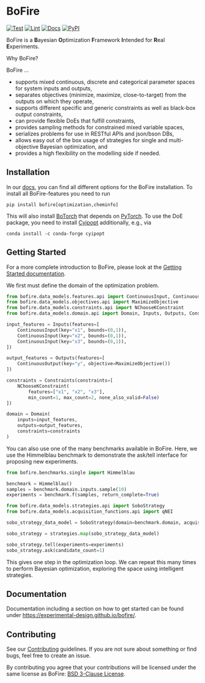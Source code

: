 # BoFire

[![Test](https://github.com/experimental-design/bofire/workflows/Tests/badge.svg)](https://github.com/experimental-design/bofire/actions?query=workflow%3ATests)
[![Lint](https://github.com/experimental-design/bofire/workflows/Lint/badge.svg)](https://github.com/experimental-design/bofire/actions?query=workflow%3ALint)
[![Docs](https://github.com/experimental-design/bofire/workflows/Docs/badge.svg)](https://github.com/experimental-design/bofire/actions?query=workflow%3ADocs)
[![PyPI](https://img.shields.io/pypi/v/bofire.svg)](https://pypi.org/project/bofire)

BoFire is a **B**ayesian **O**ptimization **F**ramework **I**ntended for **R**eal **E**xperiments. 

Why BoFire?

BoFire ...

- supports mixed continuous, discrete and categorical parameter spaces for system inputs and outputs,
- separates objectives (minimize, maximize, close-to-target) from the outputs on which they operate,
- supports different specific and generic constraints as well as black-box output constraints,
- can provide flexible DoEs that fulfill constraints,
- provides sampling methods for constrained mixed variable spaces,
- serializes problems for use in RESTful APIs and json/bson DBs,
- allows easy out of the box usage of strategies for single and multi-objective Bayesian optimization, and 
- provides a high flexibility on the modelling side if needed.

## Installation

In our [docs](https://experimental-design.github.io/bofire/install/),
you can find all different options for the BoFire installation.
To install all BoFire-features you need to run
```
pip install bofire[optimization,cheminfo]
```
This will also install [BoTorch](https://botorch.org/) that depends on 
[PyTorch](https://pytorch.org/). To use the DoE package, you need to install
[Cyipopt](https://cyipopt.readthedocs.io/en/stable/)
additionally, e.g., via
```
conda install -c conda-forge cyipopt
```

## Getting Started
For a more complete introduction to BoFire, please look at the [Getting Started documentation](https://experimental-design.github.io/bofire/getting_started/).

We first must define the domain of the optimization problem.

```python
from bofire.data_models.features.api import ContinuousInput, ContinuousOutput
from bofire.data_models.objectives.api import MaximizeObjective
from bofire.data_models.constraints.api import NChooseKConstraint
from bofire.data_models.domain.api import Domain, Inputs, Outputs, Constraints

input_features = Inputs(features=[
    ContinuousInput(key="x1", bounds=(0,1)),
    ContinuousInput(key="x2", bounds=(0,1)),
    ContinuousInput(key="x3", bounds=(0,1)),
])

output_features = Outputs(features=[
    ContinuousOutput(key="y", objective=MaximizeObjective())
])

constraints = Constraints(constraints=[
    NChooseKConstraint(
        features=["x1", "x2", "x3"],
        min_count=1, max_count=2, none_also_valid=False)
])

domain = Domain(
    inputs=input_features, 
    outputs=output_features, 
    constraints=constraints
)
```

You can also use one of the many benchmarks available in BoFire.
Here, we use the Himmelblau benchmark to demonstrate the ask/tell interface for
proposing new experiments.

```python
from bofire.benchmarks.single import Himmelblau

benchmark = Himmelblau()
samples = benchmark.domain.inputs.sample(10)
experiments = benchmark.f(samples, return_complete=True)

from bofire.data_models.strategies.api import SoboStrategy
from bofire.data_models.acquisition_functions.api import qNEI

sobo_strategy_data_model = SoboStrategy(domain=benchmark.domain, acquisition_function=qNEI())

sobo_strategy = strategies.map(sobo_strategy_data_model)

sobo_strategy.tell(experiments=experiments)
sobo_strategy.ask(candidate_count=1)
```

This gives one step in the optimization loop. We can repeat this many times to
perform Bayesian optimization, exploring the space using intelligent strategies.

## Documentation

Documentation including a section on how to get started can be found under https://experimental-design.github.io/bofire/.

## Contributing

See our [Contributing](./CONTRIBUTING.md) guidelines. If you are not sure about something or find bugs, feel free to create an issue.

By contributing you agree that your contributions will be licensed under the same license as BoFire: [BSD 3-Clause License](./LICENSE).

